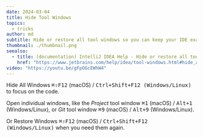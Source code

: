 ```yaml
---
date: 2024-03-04
title: Hide Tool Windows
topics:
  - tricks
author: md
subtitle: Hide or restore all tool windows so you can keep your IDE exactly how you like it.
thumbnail: ./thumbnail.png
seealso:
  - title: (documentation) IntelliJ IDEA Help - Hide or restore all tool windows
    href: "https://www.jetbrains.com/help/idea/tool-windows.html#hide_all"
video: "https://youtu.be/gFpOGcEWhW4"
---
```


Hide All Windows <kbd>⌘⇧F12</kbd> (macOS) / <kbd>Ctrl+Shift+F12 (Windows/Linux)</kbd> to focus on the code.

Open individual windows, like the _Project_ tool window <kbd>⌘1</kbd> (macOS) / <kbd>Alt+1</kbd> (Windows/Linux), or _Git_ tool window <kbd>⌘9</kbd> (macOS) / <kbd>Alt+9</kbd> (Windows/Linux).

Or Restore Windows <kbd>⌘⇧F12</kbd> (macOS) / <kbd>Ctrl+Shift+F12 (Windows/Linux)</kbd> when you need them again.
